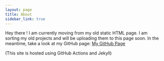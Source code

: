 ```yaml
---
layout: page
title: About
sidebar_link: true
---
```


Hey there ! I am currently moving from my old static HTML page.
I am sorting my old projects and will be uploading them to this page soon.
In the meantime, take a look at my GitHub page: [My GitHub Page](https://github.com/adrianjoshua-strutt)

(This site is hosted using GitHub Actions and Jekyll)